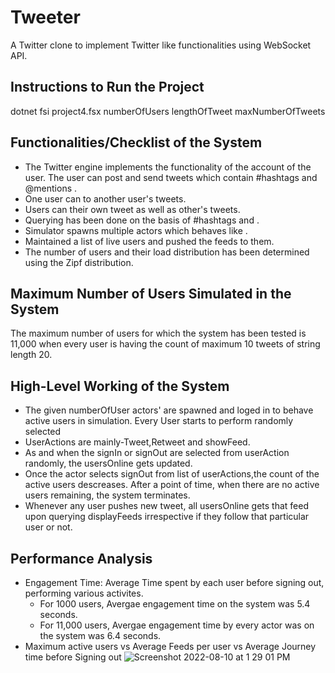 # Tweeter
A Twitter clone to implement Twitter like functionalities using WebSocket API.

## Instructions to Run the Project
dotnet fsi project4.fsx numberOfUsers lengthOfTweet maxNumberOfTweets
 
## Functionalities/Checklist of the System
- The Twitter engine implements the functionality of   the account of the user. The user can post and send tweets which contain #hashtags and @mentions .
- One user can   to another user's tweets.
- Users can   their own tweet as well as other's tweets.
- Querying has been done on the basis of #hashtags and .
- Simulator spawns multiple actors which behaves like .
- Maintained a list of live users and pushed the feeds to them.
- The number of users and their load distribution has been determined using the Zipf distribution.

## Maximum Number of Users Simulated in the System

The maximum number of users for which the system has been tested is 11,000 when every user is having the count of maximum 10 tweets of string length 20.

## High-Level Working of the System

- The given numberOfUser actors' are spawned and loged in to behave active users in simulation. Every User starts to perform randomly selected
- UserActions are mainly-Tweet,Retweet and showFeed.
- As and when the signIn or signOut are selected from userAction randomly, the usersOnline gets updated.
- Once the actor selects signOut from list of userActions,the count of the active users descreases. After a point of time, when there are no active users remaining, the system terminates.
- Whenever any user pushes new tweet, all usersOnline gets that feed upon querying displayFeeds irrespective if they follow that particular user or not.

## Performance Analysis

- Engagement Time: Average Time spent by each user before signing out, performing various activites.
  - For 1000 users, Avergae engagement time on the system was 5.4 seconds.
  - For 11,000 users, Avergae engagement time by every actor was on the system was 6.4 seconds.
- Maximum active users vs Average Feeds per user vs Average Journey time before Signing out
![Screenshot 2022-08-10 at 1 29 01 PM](https://user-images.githubusercontent.com/74771675/183977931-1d3c353a-9067-4dec-a81c-83ea796a396b.png)

